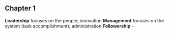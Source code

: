 ## Chapter 1 
**Leadership** focuses on the people; innovation
**Management** focuses on the system (task accomplishment); administration
**Followership** - 